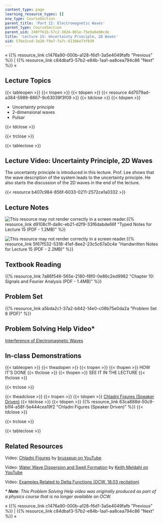 ```yaml
---
content_type: page
learning_resource_types: []
ocw_type: CourseSection
parent_title: 'Part II: Electromagnetic Waves'
parent_type: CourseSection
parent_uid: 240ff61b-57c2-3024-881e-75e9a0e68cde
title: 'Lecture 15: Uncertainty Principle, 2D Waves'
uid: 57be2ced-3a20-f9a7-fa7c-61386e73f839
---
```


« {{% resource_link c1476a90-000b-a128-f6d1-3a5e4049fafb "Previous" %}} | {{% resource_link c84dbaf3-57b2-e84b-1aa1-aa8cea794c86 "Next" %}} »

Lecture Topics
--------------

{{< tableopen >}}
{{< tropen >}}
{{< tdopen >}}
{{< resource 4d7079ad-a384-5989-8867-9c63039f3f09 >}}
{{< tdclose >}}
{{< tdopen >}}


*   Uncertainty principle
*   2-dimensional waves
*   Pulsar


{{< tdclose >}}

{{< trclose >}}

{{< tableclose >}}

Lecture Video: Uncertainty Principle, 2D Waves
----------------------------------------------

The uncertainty principle is introduced in this lecture. Prof. Lee shows that the wave description of the system leads to the uncertainty principle. He also starts the discussion of the 2D waves in the end of the lecture.

{{< resource b407c984-856f-6033-0211-2572ce1a0332 >}}

Lecture Notes
-------------

![This resource may not render correctly in a screen reader.](/images/inacessible.gif){{% resource_link d9108c1f-da9c-eb21-d2f9-33f6dabde66f "Typed Notes for Lecture 15 (PDF - 1.2MB)" %}}

![This resource may not render correctly in a screen reader.](/images/inacessible.gif){{% resource_link 5f67f532-5318-41ef-8ee2-23c5c67a0c4e "Handwritten Notes for Lecture 15 (PDF - 2.2MB)" %}}

Textbook Reading
----------------

{{% resource_link 7a86f546-565e-2180-f8f0-0e86c2ed9982 "Chapter 10: Signals and Fourier Analysis (PDF - 1.4MB)" %}}

Problem Set
-----------

{{% resource_link a5bda2c1-37a2-b842-14e0-c08b75e0da2a "Problem Set 8 (PDF)" %}}

Problem Solving Help Video\*
----------------------------

[Interference of Electromagnetic Waves](/courses/res-8-005-vibrations-and-waves-problem-solving-fall-2012/pages/problem-solving-videos/interference-of-electromagnetic-waves-1/_index)

In-class Demonstrations
-----------------------

{{< tableopen >}}
{{< theadopen >}}
{{< tropen >}}
{{< thopen >}}
HOW IT'S DONE
{{< thclose >}}
{{< thopen >}}
SEE IT IN THE LECTURE
{{< thclose >}}

{{< trclose >}}

{{< theadclose >}}
{{< tropen >}}
{{< tdopen >}}
[Chladni Figures (Speaker Driven)](http://web.mit.edu/tsg/DemoPage/C/C38/C38.htm)
{{< tdclose >}}
{{< tdopen >}}
{{% resource_link 63ca888d-50c9-b1f4-a58f-5e444cea19f2 "Chladni Figures (Speaker Driven)" %}}
{{< tdclose >}}

{{< trclose >}}

{{< tableclose >}}

Related Resources
-----------------

Video: [Chladni Figures](https://www.youtube.com/watch?v=wvJAgrUBF4w) by [brusspup on YouTube](https://www.youtube.com/channel/UCeQEKFH31vvD-InkTGSvCrA)

Video: [Water Wave Dispersion and Swell Formation](https://www.youtube.com/watch?v=orLlhZw7OoQ) by [Keith Meldahl on YouTube](https://www.youtube.com/channel/UCV3lzpClHNSN0ZpnmRowdHg)

Video: [Examples Related to Delta Functions (OCW, 18.03 recitation)](https://www.youtube.com/watch?v=q0PxCQWG3ic)

_\* **Note**: This Problem Solving Help video was originally produced as part of a physics course that is no longer available on OCW._

« {{% resource_link c1476a90-000b-a128-f6d1-3a5e4049fafb "Previous" %}} | {{% resource_link c84dbaf3-57b2-e84b-1aa1-aa8cea794c86 "Next" %}} »